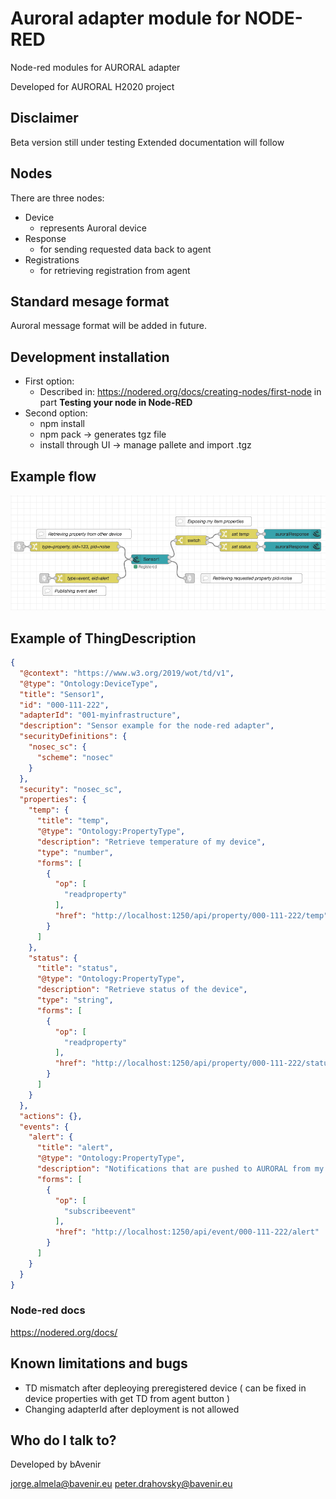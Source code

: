 # Auroral adapter module for NODE-RED #

Node-red modules for AURORAL adapter

Developed for AURORAL H2020 project

## Disclaimer

Beta version still under testing
Extended documentation will follow

## Nodes ## 
There are three nodes:
- Device 
   - represents Auroral device
- Response
   - for sending requested data back to agent
- Registrations
   - for retrieving registration from agent

## Standard mesage format ##
Auroral message format will be added in future.  

## Development installation ##
 - First option:
    - Described in: https://nodered.org/docs/creating-nodes/first-node in part **Testing your node in Node-RED**
 - Second option:
    - npm install
    - npm pack -> generates tgz file
    - install through UI -> manage pallete and import .tgz

## Example flow ##
![Example flow](https://github.com/AuroralH2020/auroral-node-red-modules/blob/master/resources/flow_caption.png?raw=true)

## Example of ThingDescription ##

``` JSON
{
  "@context": "https://www.w3.org/2019/wot/td/v1",
  "@type": "Ontology:DeviceType",
  "title": "Sensor1",
  "id": "000-111-222",
  "adapterId": "001-myinfrastructure",
  "description": "Sensor example for the node-red adapter",
  "securityDefinitions": {
    "nosec_sc": {
      "scheme": "nosec"
    }
  },
  "security": "nosec_sc",
  "properties": {
    "temp": {
      "title": "temp",
      "@type": "Ontology:PropertyType",
      "description": "Retrieve temperature of my device",
      "type": "number",
      "forms": [
        {
          "op": [
            "readproperty"
          ],
          "href": "http://localhost:1250/api/property/000-111-222/temp"
        }
      ]
    },
    "status": {
      "title": "status",
      "@type": "Ontology:PropertyType",
      "description": "Retrieve status of the device",
      "type": "string",
      "forms": [
        {
          "op": [
            "readproperty"
          ],
          "href": "http://localhost:1250/api/property/000-111-222/status"
        }
      ]
    }
  },
  "actions": {},
  "events": {
    "alert": {
      "title": "alert",
      "@type": "Ontology:PropertyType",
      "description": "Notifications that are pushed to AURORAL from my sensor",
      "forms": [
        {
          "op": [
            "subscribeevent"
          ],
          "href": "http://localhost:1250/api/event/000-111-222/alert"
        }
      ]
    }
  }
}
```

### Node-red docs ###
https://nodered.org/docs/

## Known limitations and bugs ##
- TD mismatch after depleoying preregistered device ( can be fixed in device properties with get TD from agent button )
- Changing adapterId after deployment is not allowed

## Who do I talk to? ##

Developed by bAvenir

jorge.almela@bavenir.eu
peter.drahovsky@bavenir.eu
